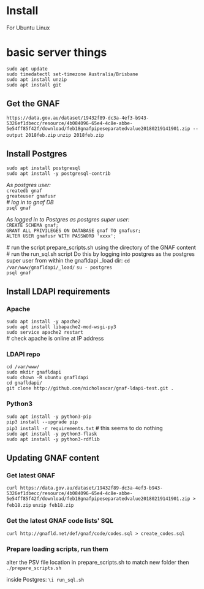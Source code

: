 # Install
For Ubuntu Linux

# basic server things
`sudo apt update`  
`sudo timedatectl set-timezone Australia/Brisbane`  
`sudo apt install unzip`  
`sudo apt install git`  


## Get the GNAF
`https://data.gov.au/dataset/19432f89-dc3a-4ef3-b943-5326ef1dbecc/resource/4b084096-65e4-4c8e-abbe-5e54ff85f42f/download/feb18gnafpipeseparatedvalue20180219141901.zip --output 2018feb.zip`
`unzip 2018feb.zip`
   
## Install Postgres

`sudo apt install postgresql`  
`sudo apt install -y postgresql-contrib`  

*As postgres user:*  
`createdb gnaf`  
`greateuser gnafusr`  
*\# log in to gnaf DB*  
`psql gnaf`  

*As logged in to Postgres as postgres super user:*  
`CREATE SCHEMA gnaf;`  
`GRANT ALL PRIVILEGES ON DATABASE gnaf TO gnafusr;`    
`ALTER USER gnafusr WITH PASSWORD 'xxxx';`  

\# run the script prepare_scripts.sh using the directory of the GNAF content
\# run the run_sql.sh script
Do this by logging into postgres as the postgres super user from within the gnafldapi _load dir:
`cd /var/www/gnafldapi/_load/`
`su - postgres`  
`psql gnaf`  


## Install LDAPI requirements
### Apache
`sudo apt install -y apache2`  
`sudo apt install libapache2-mod-wsgi-py3`  
`sudo service apache2 restart`  
\# check apache is online at IP address  

### LDAPI repo
`cd /var/www/`  
`sudo mkdir gnafldapi`  
`sudo chown -R ubuntu gnafldapi`  
`cd gnafldapi/`  
`git clone http://github.com/nicholascar/gnaf-ldapi-test.git .`  

### Python3
`sudo apt install -y python3-pip`  
`pip3 install --upgrade pip`  
`pip3 install -r requirements.txt` \# this seems to do nothing  
`sudo apt install -y python3-flask`  
`sudo apt install -y python3-rdflib`


## Updating GNAF content
### Get latest GNAF
`curl https://data.gov.au/dataset/19432f89-dc3a-4ef3-b943-5326ef1dbecc/resource/4b084096-65e4-4c8e-abbe-5e54ff85f42f/download/feb18gnafpipeseparatedvalue20180219141901.zip > feb18.zip`
`unzip feb18.zip`

### Get the latest GNAF code lists' SQL
`curl http://gnafld.net/def/gnaf/code/codes.sql > create_codes.sql`

### Prepare loading scripts, run them
alter the PSV file location in prepare_scripts.sh to match new folder then
`./prepare_scripts.sh`

inside Postgres:
`\i run_sql.sh`
